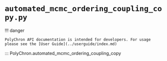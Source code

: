 # `automated_mcmc_ordering_coupling_copy.py`

!!! danger

    PolyChron API documentation is intended for developers. For usage please see the [User Guide](../userguide/index.md)

::: PolyChron.automated_mcmc_ordering_coupling_copy
